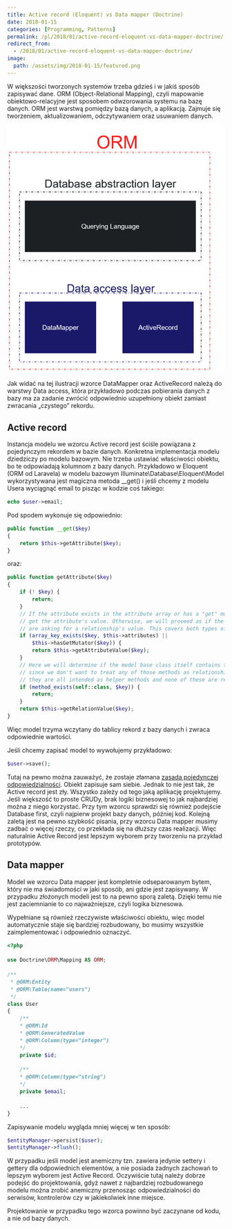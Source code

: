 ```yaml
---
title: Active record (Eloquent) vs Data mapper (Doctrine)
date: 2018-01-15
categories: [Programming, Patterns]
permalink: /pl/2018/01/active-record-eloquent-vs-data-mapper-doctrine/
redirect_from:
  - /2018/01/active-record-eloquent-vs-data-mapper-doctrine/
image:
  path: /assets/img/2018-01-15/featured.png
---
```

W większości tworzonych systemów trzeba gdzieś i w jakiś sposób zapisywać dane. ORM (Object-Relational Mapping), czyli mapowanie obiektowo-relacyjne jest sposobem odwzorowania systemu na bazę danych. ORM jest warstwą pomiędzy bazą danych, a aplikacją. Zajmuje się tworzeniem, aktualizowaniem, odczytywaniem oraz usuwaniem danych.

![ORM](/assets/img/2018-01-15/orm.png)

Jak widać na tej ilustracji wzorce DataMapper oraz ActiveRecord należą do warstwy Data access, która przykładowo podczas pobierania danych z bazy ma za zadanie zwrócić odpowiednio uzupełniony obiekt zamiast zwracania „czystego” rekordu.

## Active record
Instancja modelu we wzorcu Active record jest ściśle powiązana z pojedynczym rekordem w bazie danych. Konkretna implementacja modelu dziedziczy po modelu bazowym. Nie trzeba ustawiać właściwości obiektu, bo te odpowiadają kolumnom z bazy danych. Przykładowo w Eloquent (ORM od Laravela) w modelu bazowym Illuminate\Database\Eloquent\Model wykorzystywana jest magiczna metoda __get() i jeśli chcemy z modelu Usera wyciągnąć email to pisząc w kodzie coś takiego:

```php
echo $user->email;
```
Pod spodem wykonuje się odpowiednio:
```php
public function __get($key)
{
    return $this->getAttribute($key);
}
```
oraz:

```php
public function getAttribute($key)
{
    if (! $key) {
        return;
    }
    // If the attribute exists in the attribute array or has a "get" mutator we will
    // get the attribute's value. Otherwise, we will proceed as if the developers
    // are asking for a relationship's value. This covers both types of values.
    if (array_key_exists($key, $this->attributes) ||
        $this->hasGetMutator($key)) {
        return $this->getAttributeValue($key);
    }
    // Here we will determine if the model base class itself contains this given key
    // since we don't want to treat any of those methods as relationships because
    // they are all intended as helper methods and none of these are relations.
    if (method_exists(self::class, $key)) {
        return;
    }
    return $this->getRelationValue($key);
}
```

Więc model trzyma wczytany do tablicy rekord z bazy danych i zwraca odpowiednie wartości.

Jeśli chcemy zapisać model to wywołujemy przykładowo:

```php
$user->save();
```

Tutaj na pewno można zauważyć, że zostaje złamana [zasada pojedynczej odpowiedzialności](https://sarvendev.com/2017/08/1-solid-single-responsibility-principle/). Obiekt zapisuje sam siebie. 
Jednak to nie jest tak, że Active record jest zły. Wszystko zależy od tego jaką aplikację projektujemy. Jeśli większość to proste CRUDy, brak logiki biznesowej to jak najbardziej można z niego korzystać. Przy tym wzorcu sprawdzi się również podejście Database first, czyli najpierw projekt bazy danych, później kod. Kolejną zaletą jest na pewno szybkość pisania, przy wzorcu Data mapper musimy zadbać o więcej rzeczy, co przekłada się na dłuższy czas realizacji. Więc naturalnie Active Record jest lepszym wyborem przy tworzeniu na przykład prototypów.

## Data mapper
Model we wzorcu Data mapper jest kompletnie odseparowanym bytem,  który nie ma świadomości w jaki sposób, ani gdzie jest zapisywany. W przypadku złożonych modeli jest to na pewno sporą zaletą. Dzięki temu nie jest zaciemnianie to co najważniejsze, czyli logika biznesowa.

Wypełniane są również rzeczywiste właściwości obiektu, więc model automatycznie staje się bardziej rozbudowany, bo musimy wszystkie zaimplementować i odpowiednio oznaczyć.

```php
<?php
 
use Doctrine\ORM\Mapping AS ORM;
 
/**
 * @ORM\Entity
 * @ORM\Table(name="users")
 */
class User
{
    /**
    * @ORM\Id
    * @ORM\GeneratedValue
    * @ORM\Column(type="integer")
    */
    private $id;

    /**
    * @ORM\Column(type="string")
    */
    private $email;

    ...
}
```
Zapisywanie modelu wygląda mniej więcej w ten sposób:

```php
$entityManager->persist($user);
$entityManager->flush();
```

W przypadku jeśli model jest anemiczny tzn. zawiera jedynie settery i gettery dla odpowiednich elementów, a nie posiada żadnych zachowań to lepszym wyborem jest Active Record. Oczywiście tutaj należy dobrze podejść do projektowania, gdyż nawet z najbardziej rozbudowanego modelu można zrobić anemiczny przenosząc odpowiedzialności do serwisów, kontrolerów czy w jakiekolwiek inne miejsce.

Projektowanie w przypadku tego wzorca powinno być zaczynane od kodu, a nie od bazy danych.


